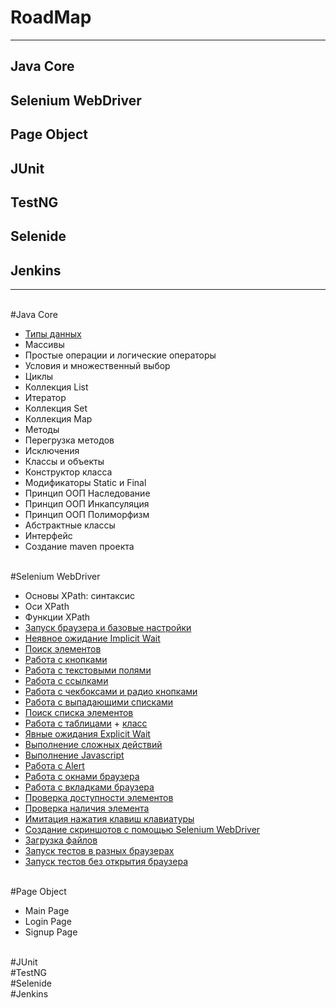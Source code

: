 # RoadMap
____
## Java Core
## Selenium WebDriver
## Page Object
## JUnit
## TestNG
## Selenide
## Jenkins

____
<br>#Java Core
	<ul>
		<li><a href="https://github.com/Dev4Lex/Learn-Java-Selenium/blob/main/JavaCore/src/DataTypes.java">Типы данных</a></li>
		<li>Массивы </li>
		<li>Простые операции и логические операторы </li>
		<li>Условия и множественный выбор</li>
		<li>Циклы </li>
		<li>Коллекция List </li>
		<li>Итератор </li>
		<li>Коллекция Set</li>
		<li>Коллекция Map </li>
		<li>Методы </li>
		<li>Перегрузка методов </li>
		<li>Исключения </li>
		<li>Классы и объекты</li>
		<li>Конструктор класса </li>
		<li>Модификаторы Static и Final</li>
		<li>Принцип ООП Наследование</li>
		<li>Принцип ООП Инкапсуляция</li>
		<li>Принцип ООП Полиморфизм</li>
		<li>Абстрактные классы </li>
		<li>Интерфейс</li>
		<li>Создание maven проекта</li>
	</ul>
<br>#Selenium WebDriver
<ul>
		<li>Основы XPath: синтаксис</li>
		<li>Оси XPath</li>
		<li>Функции XPath</li>
		<li><a href="https://github.com/Dev4Lex/Learn-Java-Selenium/blob/main/SeleniumWebDriver/src/main/java/FirstSteps.java">Запуск браузера и базовые настройки</a></li>
		<li><a href="https://github.com/Dev4Lex/Learn-Java-Selenium/blob/main/SeleniumWebDriver/src/main/java/FirstSteps.java">Неявное ожидание Implicit Wait</a></li>
		<li><a href="https://github.com/Dev4Lex/Learn-Java-Selenium/blob/main/SeleniumWebDriver/src/main/java/FindElement.java">Поиск элементов</a></li>
		<li><a href="https://github.com/Dev4Lex/Learn-Java-Selenium/blob/main/SeleniumWebDriver/src/main/java/Buttons.java">Работа с кнопками</a></li>
		<li><a href="https://github.com/Dev4Lex/Learn-Java-Selenium/blob/main/SeleniumWebDriver/src/main/java/TextFields.java">Работа с текстовыми полями</a></li>
		<li><a href="https://github.com/Dev4Lex/Learn-Java-Selenium/blob/main/SeleniumWebDriver/src/main/java/Links.java">Работа с ссылками</a></li>
		<li><a href="https://github.com/Dev4Lex/Learn-Java-Selenium/blob/main/SeleniumWebDriver/src/main/java/CheckboxRadiobutton.java">Работа с чекбоксами и радио кнопками</a></li>
		<li><a href="https://github.com/Dev4Lex/Learn-Java-Selenium/blob/main/SeleniumWebDriver/src/main/java/DropDownList.java">Работа с выпадающими списками</li>
		<li><a href="https://github.com/Dev4Lex/Learn-Java-Selenium/blob/main/SeleniumWebDriver/src/main/java/FindElements.java">Поиск списка элементов</a></li>
		<li><a href="https://github.com/Dev4Lex/Learn-Java-Selenium/blob/main/SeleniumWebDriver/src/main/java/Tables.java">Работа с таблицами</a> + <a href="https://github.com/Dev4Lex/Learn-Java-Selenium/blob/main/SeleniumWebDriver/src/main/java/Table.java">класс</a></li>
		<li><a href="https://github.com/Dev4Lex/Learn-Java-Selenium/blob/main/SeleniumWebDriver/src/main/java/ExplicitWait.java">Явные ожидания Explicit Wait</a></li>
		<li><a href="https://github.com/Dev4Lex/Learn-Java-Selenium/blob/main/SeleniumWebDriver/src/main/java/ComplexActions.java">Выполнение сложных действий</a></li>
		<li><a href="https://github.com/Dev4Lex/Learn-Java-Selenium/blob/main/SeleniumWebDriver/src/main/java/JavaScript.java">Выполнение Javascript</a></li>
		<li><a href="https://github.com/Dev4Lex/Learn-Java-Selenium/blob/main/SeleniumWebDriver/src/main/java/Alert.java">Работа с Alert</a></li>
		<li><a href="https://github.com/Dev4Lex/Learn-Java-Selenium/blob/main/SeleniumWebDriver/src/main/java/BrowserWindow.java">Работа с окнами браузера</a></li>
		<li><a href="https://github.com/Dev4Lex/Learn-Java-Selenium/blob/main/SeleniumWebDriver/src/main/java/BrowserTabs.java">Работа с вкладками браузера</a></li>
		<li><a href="https://github.com/Dev4Lex/Learn-Java-Selenium/blob/main/SeleniumWebDriver/src/main/java/AvailabilityOfElements.java">Проверка доступности элементов</a></li>
		<li><a href="https://github.com/Dev4Lex/Learn-Java-Selenium/blob/main/SeleniumWebDriver/src/main/java/ExistenceOfElements.java">Проверка наличия элемента</a></li>
		<li><a href="https://github.com/Dev4Lex/Learn-Java-Selenium/blob/main/SeleniumWebDriver/src/main/java/SendKeys.java">Имитация нажатия клавиш клавиатуры</a></li>
		<li><a href="https://github.com/Dev4Lex/Learn-Java-Selenium/blob/main/SeleniumWebDriver/src/main/java/TakeScreenshot.java">Создание скриншотов с помощью Selenium WebDriver</a></li>
		<li><a href="https://github.com/Dev4Lex/Learn-Java-Selenium/blob/main/SeleniumWebDriver/src/main/java/FileDownload.java">Загрузка файлов</a></li>
		<li><a href="https://github.com/Dev4Lex/Learn-Java-Selenium/blob/main/SeleniumWebDriver/src/main/java/SomeBrowsers.java">Запуск тестов в разных браузерах</a></li>
		<li><a href="https://github.com/Dev4Lex/Learn-Java-Selenium/blob/main/SeleniumWebDriver/src/main/java/RunTestsWithoutBrowser.java">Запуск тестов без открытия браузера</a></li>
	</ul>

<br>#Page Object
<ul>
<li>Main Page</li>
<li>Login Page</li>
<li>Signup Page</li>
</ul>	
<br>#JUnit
<br>#TestNG
<br>#Selenide
<br>#Jenkins
